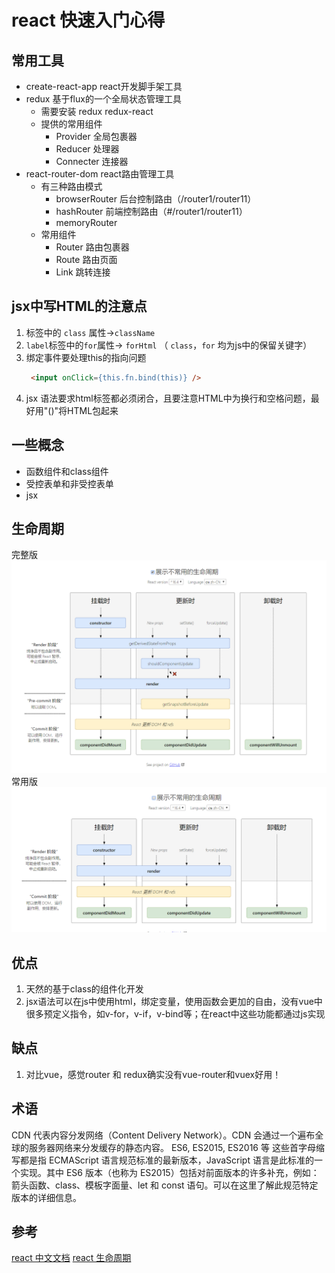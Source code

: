 # react 快速入门心得
## 常用工具
- create-react-app react开发脚手架工具
- redux 基于flux的一个全局状态管理工具
    - 需要安装 redux redux-react
    - 提供的常用组件 
      - Provider 全局包裹器 
      - Reducer 处理器
      - Connecter 连接器
- react-router-dom react路由管理工具
    - 有三种路由模式
      - browserRouter 后台控制路由（/router1/router11）
      - hashRouter  前端控制路由（#/router1/router11）
      - memoryRouter 
    - 常用组件
      - Router 路由包裹器
      - Route  路由页面
      - Link   跳转连接

## jsx中写HTML的注意点
1. 标签中的 `class` 属性->`className`
2. `label`标签中的`for`属性-> `forHtml` （ `class`，`for` 均为js中的保留关键字）
3. 绑定事件要处理this的指向问题 
   ```html
    <input onClick={this.fn.bind(this)} />
   ```
4. jsx 语法要求html标签都必须闭合，且要注意HTML中为换行和空格问题，最好用"()"将HTML包起来 
## 一些概念
- 函数组件和class组件
- 受控表单和非受控表单
- jsx
## 生命周期
完整版
![img](./assets/react01.png)
常用版
![img](./assets/react02.png)
   
## 优点
1. 天然的基于class的组件化开发
2. jsx语法可以在js中使用html，绑定变量，使用函数会更加的自由，没有vue中很多预定义指令，如v-for，v-if，v-bind等；在react中这些功能都通过js实现

## 缺点
1. 对比vue，感觉router 和 redux确实没有vue-router和vuex好用！

## 术语
CDN 代表内容分发网络（Content Delivery Network）。CDN 会通过一个遍布全球的服务器网络来分发缓存的静态内容。
ES6, ES2015, ES2016 等
这些首字母缩写都是指 ECMAScript 语言规范标准的最新版本，JavaScript 语言是此标准的一个实现。其中 ES6 版本（也称为 ES2015）包括对前面版本的许多补充，例如：箭头函数、class、模板字面量、let 和 const 语句。可以在这里了解此规范特定版本的详细信息。


## 参考
[react 中文文档](https://zh-hans.reactjs.org/docs/getting-started.html)
[react 生命周期](http://projects.wojtekmaj.pl/react-lifecycle-methods-diagram/)